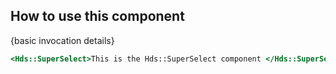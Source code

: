 ## How to use this component

<!-- use the same heading order from Guidelines -->
{basic invocation details}

<!-- This below is just an example of invocation, to get started -->
```handlebars
<Hds::SuperSelect>This is the Hds::SuperSelect component </Hds::SuperSelect>
```
